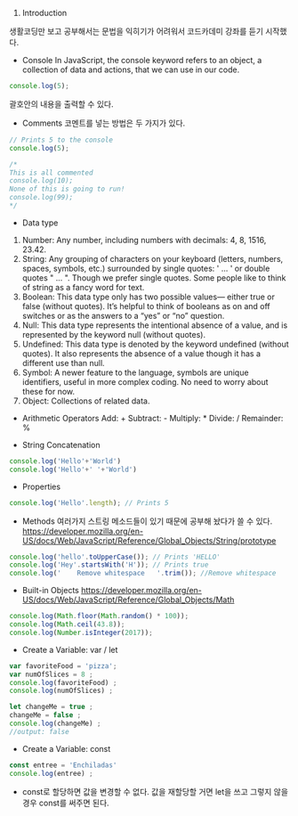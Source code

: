 01. Introduction

생활코딩만 보고 공부해서는 문법을 익히기가 어려워서 코드카데미 강좌를 듣기 시작했다.

- Console
In JavaScript, the console keyword refers to an object, a collection of data and actions, that we can use in our code.
```JavaScript
console.log(5);
```
괄호안의 내용을 출력할 수 있다.


- Comments
코멘트를 넣는 방법은 두 가지가 있다.
```JavaScript
// Prints 5 to the console
console.log(5);

/*
This is all commented
console.log(10);
None of this is going to run!
console.log(99);
*/
```


- Data type
1. Number: Any number, including numbers with decimals: 4, 8, 1516, 23.42.
2. String: Any grouping of characters on your keyboard (letters, numbers, spaces, symbols, etc.) surrounded by single quotes: ' ... ' or double quotes " ... ". Though we prefer single quotes. Some people like to think of string as a fancy word for text.
3. Boolean: This data type only has two possible values— either true or false (without quotes). It’s helpful to think of booleans as on and off switches or as the answers to a “yes” or “no” question.
4. Null: This data type represents the intentional absence of a value, and is represented by the keyword null (without quotes).
5. Undefined: This data type is denoted by the keyword undefined (without quotes). It also represents the absence of a value though it has a different use than null.
6. Symbol: A newer feature to the language, symbols are unique identifiers, useful in more complex coding. No need to worry about these for now.
7. Object: Collections of related data.


- Arithmetic Operators
Add: +
Subtract: -
Multiply: *
Divide: /
Remainder: %


- String Concatenation
```JavaScript
console.log('Hello'+'World')
console.log('Hello'+' '+'World')
```


- Properties
```JavaScript
console.log('Hello'.length); // Prints 5
```


- Methods
여러가지 스트링 메소드들이 있기 때문에 공부해 놨다가 쓸 수 있다.
https://developer.mozilla.org/en-US/docs/Web/JavaScript/Reference/Global_Objects/String/prototype
```JavaScript
console.log('hello'.toUpperCase()); // Prints 'HELLO'
console.log('Hey'.startsWith('H')); // Prints true
console.log('    Remove whitespace   '.trim()); //Remove whitespace
```


- Built-in Objects
https://developer.mozilla.org/en-US/docs/Web/JavaScript/Reference/Global_Objects/Math
```JavaScript
console.log(Math.floor(Math.random() * 100));
console.log(Math.ceil(43.8));
console.log(Number.isInteger(2017));
```

- Create a Variable: var / let
```JavaScript
var favoriteFood = 'pizza';
var numOfSlices = 8 ;
console.log(favoriteFood) ;
console.log(numOfSlices) ;

let changeMe = true ;
changeMe = false ;
console.log(changeMe) ;
//output: false
```

- Create a Variable: const
```JavaScript
const entree = 'Enchiladas'
console.log(entree) ;
```
- const로 할당하면 값을 변경할 수 없다. 값을 재할당할 거면 let을 쓰고 그렇지 않을 경우 const를 써주면 된다.
